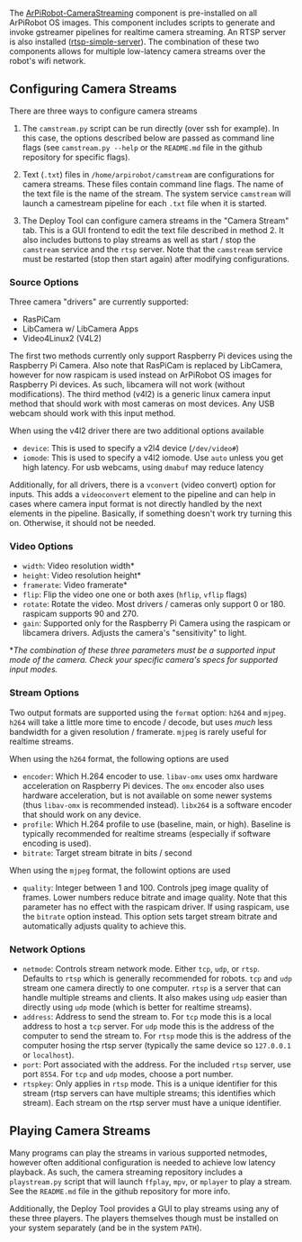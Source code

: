 
The [ArPiRobot-CameraStreaming](https://github.com/ArPiRobot/ArPiRobot-CameraStreaming) component is pre-installed on all ArPiRobot OS images. This component includes scripts to generate and invoke gstreamer pipelines for realtime camera streaming. An RTSP server is also installed ([rtsp-simple-server](https://github.com/aler9/rtsp-simple-server)). The combination of these two components allows for multiple low-latency camera streams over the robot's wifi network.

## Configuring Camera Streams

There are three ways to configure camera streams

1. The `camstream.py` script can be run directly (over ssh for example). In this case, the options described below are passed as command line flags (see `camstream.py --help` or the `README.md` file in the github repository for specific flags).

2. Text (`.txt`) files in `/home/arpirobot/camstream` are configurations for camera streams. These files contain command line flags. The name of the text file is the name of the stream. The system service `camstream` will launch a camestream pipeline for each `.txt` file when it is started.

3. The Deploy Tool can configure camera streams in the "Camera Stream" tab. This is a GUI frontend to edit the text file described in method 2. It also includes buttons to play streams as well as start / stop the `camstream` service and the `rtsp` server. Note that the `camstream` service must be restarted (stop then start again) after modifying configurations.


### Source Options

Three camera "drivers" are currently supported:

- RasPiCam
- LibCamera w/ LibCamera Apps
- Video4Linux2 (V4L2)

The first two methods currently only support Raspberry Pi devices using the Raspberry Pi Camera. Also note that RasPiCam is replaced by LibCamera, however for now raspicam is used instead on ArPiRobot OS images for Raspberry Pi devices. As such, libcamera will not work (without modifications). The third method (v4l2) is a generic linux camera input method that should work with most cameras on most devices. Any USB webcam should work with this input method.


When using the v4l2 driver there are two additional options available

- `device`: This is used to specify a v2l4 device (`/dev/video#`)
- `iomode`: This is used to specify a v4l2 iomode. Use `auto` unless you get high latency. For usb webcams, using `dmabuf` may reduce latency

Additionally, for all drivers, there is a `vconvert` (video convert) option for inputs. This adds a `videoconvert` element to the pipeline and can help in cases where camera input format is not directly handled by the next elements in the pipeline. Basically, if something doesn't work try turning this on. Otherwise, it should not be needed.


### Video Options

- `width`: Video resolution width&ast;
- `height`: Video resolution height&ast;
- `framerate`: Video framerate&ast;
- `flip`: Flip the video one one or both axes (`hflip`, `vflip` flags)
- `rotate`: Rotate the video. Most drivers / cameras only support 0 or 180. raspicam supports 90 and 270.
- `gain`: Supported only for the Raspberry Pi Camera using the raspicam or libcamera drivers. Adjusts the camera's "sensitivity" to light.

&ast;*The combination of these three parameters must be a supported input mode of the camera. Check your specific camera's specs for supported input modes.*


### Stream Options

Two output formats are supported using the `format` option: `h264` and `mjpeg`. `h264` will take a little more time to encode / decode, but uses *much* less bandwidth for a given resolution / framerate. `mjpeg` is rarely useful for realtime streams.

When using the `h264` format, the following options are used

- `encoder`: Which H.264 encoder to use. `libav-omx` uses omx hardware acceleration on Raspberry Pi devices. The `omx` encoder also uses hardware acceleration, but is not available on some newer systems (thus `libav-omx` is recommended instead). `libx264` is a software encoder that should work on any device.
- `profile`: Which H.264 profile to use (baseline, main, or high). Baseline is typically recommended for realtime streams (especially if software encoding is used).
- `bitrate`: Target stream bitrate in bits / second

When using the `mjpeg` format, the followint options are used

- `quality`: Integer between 1 and 100. Controls jpeg image quality of frames. Lower numbers reduce bitrate and image quality. Note that this parameter has no effect with the raspicam driver. If using raspicam, use the `bitrate` option instead. This option sets target stream bitrate and automatically adjusts quality to achieve this.


### Network Options

- `netmode`: Controls stream network mode. Either `tcp`, `udp`, or `rtsp`. Defaults to `rtsp` which is generally recommended for robots. `tcp` and `udp` stream one camera directly to one computer. `rtsp` is a server that can handle multiple streams and clients. It also makes using `udp` easier than directly using `udp` mode (which is better for realtime streams).
- `address`: Address to send the stream to. For `tcp` mode this is a local address to host a `tcp` server. For `udp` mode this is the address of the computer to send the stream to. For `rtsp` mode this is the address of the computer hosing the rtsp server (typically the same device so `127.0.0.1` or `localhost`).
- `port`: Port associated with the address. For the included `rtsp` server, use port `8554`. For `tcp` and `udp` modes, choose a port number.
- `rtspkey`: Only applies in `rtsp` mode. This is a unique identifier for this stream (rtsp servers can have multiple streams; this identifies which stream). Each stream on the rtsp server must have a unique identifier.


## Playing Camera Streams

Many programs can play the streams in various supported netmodes, however often additional configuration is needed to achieve low latency playback. As such, the camera streaming repository includes a `playstream.py` script that will launch `ffplay`, `mpv`, or `mplayer` to play a stream. See the `README.md` file in the github repository for more info.

Additionally, the Deploy Tool provides a GUI to play streams using any of these three players. The players themselves though must be installed on your system separately (and be in the system `PATH`).
